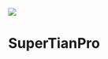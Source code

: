 [![](https://www.jitpack.io/v/badboy-tian/SuperTianPro.svg)](https://www.jitpack.io/#badboy-tian/SuperTianPro)

# SuperTianPro
